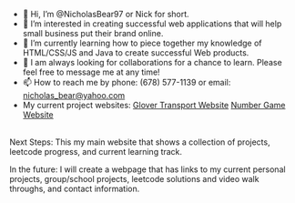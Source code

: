 - 👋 Hi, I’m @NicholasBear97 or Nick for short.
- 👀 I’m interested in creating successful web applications that will help small business put their brand online.
- 🌱 I’m currently learning how to piece together my knowledge of HTML/CSS/JS and Java to create successful Web products.
- 💞️ I am always looking for collaborations for a chance to learn. Please feel free to message me at any time!
- 📫 How to reach me by phone: (678) 577-1139 or email: nicholas_bear@yahoo.com
- My current project websites:
<a href="https://glovertransport.com/" target="_blank">Glover Transport Website</a>
<a href="https://nicholasbear97.github.io/number-game/" target="_blank">Number Game Website</a>
<br>
Next Steps:
This my main website that shows a collection of projects, leetcode progress, and current learning track.

In the future: I will create a webpage that has links to my current personal projects, group/school projects, leetcode solutions and video walk throughs, and contact information.
